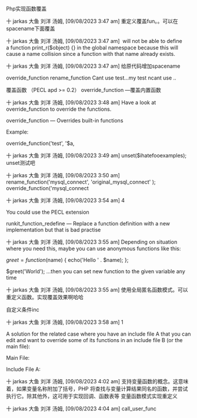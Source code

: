 Php实现函数覆盖




十 jarkas 大鱼 刘洋 汤姆, [09/08/2023 3:47 am]
重定义覆盖fun。。可以在spacename下面覆盖

十 jarkas 大鱼 刘洋 汤姆, [09/08/2023 3:47 am]
 will not be able to define a function print_r($object) {} in the global namespace because this will cause a name collision since a function with that name already exists.

十 jarkas 大鱼 刘洋 汤姆, [09/08/2023 3:47 am]
给原代码增加spacename


override_function   rename_function
Cant use test...my test ncant use ..

覆盖函数
（PECL apd >= 0.2）
override_function —覆盖内置函数


十 jarkas 大鱼 刘洋 汤姆, [09/08/2023 3:48 am]
Have a look at override_function to override the functions.

override_function — Overrides built-in functions

Example:

override_function('test', '$a,

十 jarkas 大鱼 刘洋 汤姆, [09/08/2023 3:49 am]
unset($ihatefooexamples);  unset测试吧

十 jarkas 大鱼 刘洋 汤姆, [09/08/2023 3:50 am]
rename_function('mysql_connect', 'original_mysql_connect' );
override_function('mysql_connect

十 jarkas 大鱼 刘洋 汤姆, [09/08/2023 3:54 am]
4

You could use the PECL extension

runkit_function_redefine — Replace a function definition with a new implementation
but that is bad practise

十 jarkas 大鱼 刘洋 汤姆, [09/08/2023 3:55 am]
Depending on situation where you need this, maybe you can use anonymous functions like this:

$greet = function($name)
{
    echo('Hello ' . $name);
};

$greet('World');
...then you can set new function to the given variable any time

十 jarkas 大鱼 刘洋 汤姆, [09/08/2023 3:55 am]
使用全局匿名函数模式。可以重定义函数。实现覆盖效果啊哈哈

自定义条件inc

十 jarkas 大鱼 刘洋 汤姆, [09/08/2023 3:58 am]
1

A solution for the related case where you have an include file A that you can edit and want to override some of its functions in an include file B (or the main file):

Main File:

<?php
$Override=true; // An argument used in A.php
include ("A.php");
include ("B.php");
F1();
?>
Include File A:

<?php
if (!@$Override) {
   function F1 () {echo "This is F1() in A";}
}
?>

十 jarkas 大鱼 刘洋 汤姆, [09/08/2023 4:02 am]
支持变量函数的概念。这意味着，如果变量名称附加了括号，PHP 将查找与变量计算结果同名的函数，并尝试执行它。除其他外，这可用于实现回调、函数表等  变量函数模式实现重定义

十 jarkas 大鱼 刘洋 汤姆, [09/08/2023 4:04 am]
call_user_func

